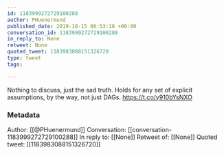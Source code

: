 ```yaml
---
id: 1183999272729100288
author: PHuenermund
published_date: 2019-10-15 06:53:18 +00:00
conversation_id: 1183999272729100288
in_reply_to: None
retweet: None
quoted_tweet: 1183983088151326720
type: tweet
tags:

---
```


Nothing to discuss, just the sad truth. Holds for any set of explicit assumptions, by the way, not just DAGs. https://t.co/y910bYsNXO

### Metadata

Author: [[@PHuenermund]]
Conversation: [[conversation-1183999272729100288]]
In reply to: [[None]]
Retweet of: [[None]]
Quoted tweet: [[1183983088151326720]]
